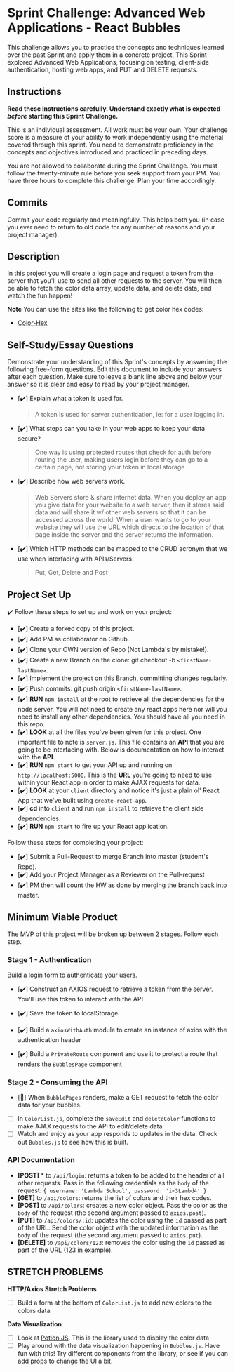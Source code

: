 # Sprint Challenge: Advanced Web Applications - React Bubbles

This challenge allows you to practice the concepts and techniques learned over the past Sprint and apply them in a concrete project. This Sprint explored Advanced Web Applications, focusing on testing, client-side authentication, hosting web apps, and PUT and DELETE requests.

## Instructions

**Read these instructions carefully. Understand exactly what is expected _before_ starting this Sprint Challenge.**

This is an individual assessment. All work must be your own. Your challenge score is a measure of your ability to work independently using the material covered through this sprint. You need to demonstrate proficiency in the concepts and objectives introduced and practiced in preceding days.

You are not allowed to collaborate during the Sprint Challenge. You must follow the twenty-minute rule before you seek support from your PM. You have three hours to complete this challenge. Plan your time accordingly.

## Commits

Commit your code regularly and meaningfully. This helps both you (in case you ever need to return to old code for any number of reasons and your project manager).

## Description

In this project you will create a login page and request a token from the server that you'll use to send all other requests to the server. You will then be able to fetch the color data array, update data, and delete data, and watch the fun happen!

**Note** You can use the sites like the following to get color hex codes:

- [Color-Hex](https://www.color-hex.com/)

## Self-Study/Essay Questions

Demonstrate your understanding of this Sprint's concepts by answering the following free-form questions. Edit this document to include your answers after each question. Make sure to leave a blank line above and below your answer so it is clear and easy to read by your project manager.

- [✔️] Explain what a token is used for.

  > A token is used for server authentication, ie: for a user logging in.

- [✔️] What steps can you take in your web apps to keep your data secure?

  > One way is using protected routes that check for auth before routing the user, making users login before they can go to a certain page, not storing your token in local storage

- [✔️] Describe how web servers work.

  > Web Servers store & share internet data. When you deploy an app you give data for your website to a web server, then it stores said data and will share it w/ other web servers so that it can be accessed across the world. When a user wants to go to your website they will use the URL which directs to the location of that page inside the server and the server returns the information.

- [✔️] Which HTTP methods can be mapped to the CRUD acronym that we use when interfacing with APIs/Servers.
  > Put, Get, Delete and Post

## Project Set Up

✔️ Follow these steps to set up and work on your project:

- [✔️] Create a forked copy of this project.
- [✔️] Add PM as collaborator on Github.
- [✔️] Clone your OWN version of Repo (Not Lambda's by mistake!).
- [✔️] Create a new Branch on the clone: git checkout -b `<firstName-lastName>`.
- [✔️] Implement the project on this Branch, committing changes regularly.
- [✔️] Push commits: git push origin `<firstName-lastName>`.
- [✔️] **RUN** `npm install` at the root to retrieve all the dependencies for the node server. You will not need to create any react apps here nor will you need to install any other dependencies. You should have all you need in this repo.
- [✔️] **LOOK** at all the files you've been given for this project. One important file to note is `server.js`. This file contains an **API** that you are going to be interfacing with. Below is documentation on how to interact with the **API**.
- [✔️] **RUN** `npm start` to get your API up and running on `http://localhost:5000`. This is the **URL** you're going to need to use within your React app in order to make AJAX requests for data.
- [✔️] **LOOK** at your `client` directory and notice it's just a plain ol' React App that we've built using `create-react-app`.
- [✔️] **cd** into `client` and run `npm install` to retrieve the client side dependencies.
- [✔️] **RUN** `npm start` to fire up your React application.

Follow these steps for completing your project:

- [✔️] Submit a Pull-Request to merge <firstName-lastName> Branch into master (student's Repo).
- [✔️] Add your Project Manager as a Reviewer on the Pull-request
- [✔️] PM then will count the HW as done by merging the branch back into master.

## Minimum Viable Product

The MVP of this project will be broken up between 2 stages. Follow each step.

### Stage 1 - Authentication

Build a login form to authenticate your users.

- [✔️] Construct an AXIOS request to retrieve a token from the server. You'll use this token to interact with the API

- [✔️] Save the token to localStorage

- [✔️] Build a `axiosWithAuth` module to create an instance of axios with the authentication header

- [✔️] Build a `PrivateRoute` component and use it to protect a route that renders the `BubblesPage` component

### Stage 2 - Consuming the API

- [🤭] When `BubblePages` renders, make a GET request to fetch the color data for your bubbles.
- [ ] In `ColorList.js`, complete the `saveEdit` and `deleteColor` functions to make AJAX requests to the API to edit/delete data
- [ ] Watch and enjoy as your app responds to updates in the data. Check out `Bubbles.js` to see how this is built.

### API Documentation

- **[POST]** \* to `/api/login`: returns a token to be added to the header of all other requests. Pass in the following credentials as the `body` of the request: `{ username: 'Lambda School', password: 'i<3Lambd4' }`
- **[GET]** to `/api/colors`: returns the list of colors and their hex codes.
- **[POST]** to `/api/colors`: creates a new color object. Pass the color as the `body` of the request (the second argument passed to `axios.post`).
- **[PUT]** to `/api/colors/:id`: updates the color using the `id` passed as part of the URL. Send the color object with the updated information as the `body` of the request (the second argument passed to `axios.put`).
- **[DELETE]** to `/api/colors/123`: removes the color using the `id` passed as part of the URL (123 in example).

## STRETCH PROBLEMS

**HTTP/Axios Stretch Problems**

- [ ] Build a form at the bottom of `ColorList.js` to add new colors to the colors data

**Data Visualization**

- [ ] Look at [Potion JS](https://potion.js.org/). This is the library used to display the color data
- [ ] Play around with the data visualization happening in `Bubbles.js`. Have fun with this! Try different components from the library, or see if you can add props to change the UI a bit.
